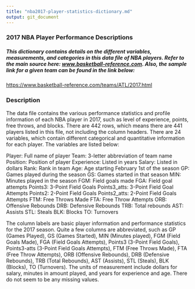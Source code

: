 ```yaml
---
title: "nba2017-player-statistics-dictionary.md"
output: git_document
---
```


### 2017 NBA Player Performance Descriptions

##### This dictionary contains details on the different variables, measurements, and categories in this data file of NBA players. Refer to the main source here: www.basketball-reference.com. Also, the sample link for a given team can be found in the link below:

https://www.basketball-reference.com/teams/ATL/2017.html

### Description
The data file contains the various performance statistics and profile information of each NBA player in 2017, such as level of experience, points, free throws, and blocks. There are 442 rows, which means there are 441 players listed in this file, not including the column headers. There are 24 variables, which contain different categorical and quantitative information for each player. The variables are listed below:

Player: Full name of player
Team: 3-letter abbreviation of team name
Position: Position of player
Experience: Listed in years
Salary: Listed in dollars
Rank: Rank in team
Age: Age starting February 1st of the season
GP: Games played during the season
GS: Games started in that season
MIN: Minutes played in the season
FGM: Field goals made
FGA: Field goal attempts
Points3: 3-Point Field Goals
Points3_atts: 3-Point Field Goal Attempts
Points2: 2-Point Field Goals
Points2_atts: 2-Point Field Goals Attempts
FTM: Free Throws Made
FTA: Free Throw Attempts
ORB: Offensive Rebounds
DRB: Defensive Rebounds
TRB: Total rebounds
AST: Assists
STL: Steals
BLK: Blocks
TO: Turnovers

The column labels are basic player information and performance statistics for the 2017 season. Quite a few columns are abbreviated, such as GP (Games Played), GS (Games Started), MIN (Minutes played), FGM (Field Goals Made), FGA (Field Goals Attempts), Points3 (3-Point Field Goals), Points3-atts (3-Point Field Goals Attempts), FTM (Free Throws Made), FTA (Free Throw Attempts), ORB (Offensive Rebounds), DRB (Defensive Rebounds), TRB (Total Rebounds), AST (Assists), STL (Steals), BLK (Blocks), TO (Turnovers). The units of measurement include dollars for salary, minutes in amount played, and years for experience and age. There do not seem to be any missing values.

